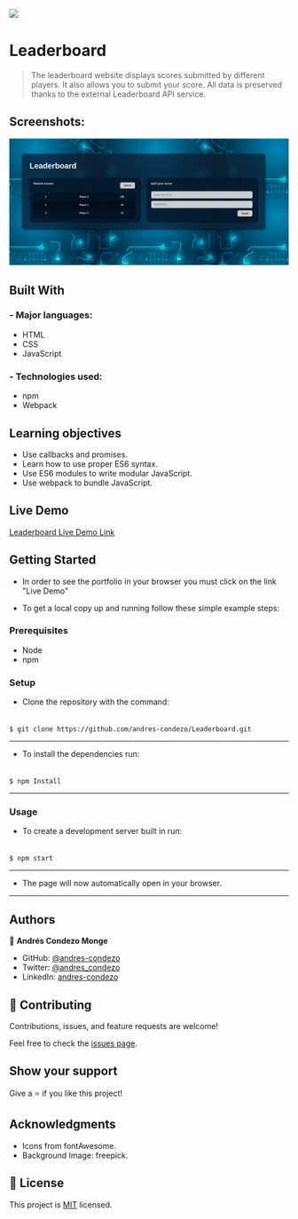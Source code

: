 ![](https://img.shields.io/badge/Microverse-blueviolet)

# Leaderboard

>	The leaderboard website displays scores submitted by different players. It also allows you to submit your score. All data is preserved thanks to the external Leaderboard API service.

## Screenshots:

![screenshot](./src/img/screenshot.png)

## Built With

### - Major languages:
  - HTML
  - CSS
  - JavaScript
### - Technologies used:
  - npm
  - Webpack

## Learning objectives

- Use callbacks and promises.
- Learn how to use proper ES6 syntax.
- Use ES6 modules to write modular JavaScript.
- Use webpack to bundle JavaScript.

## Live Demo

[Leaderboard Live Demo Link](https://andres-condezo.github.io/Leaderboard/dist/)

## Getting Started

- In order to see the portfolio in your browser you must click on the link "Live Demo"

- To get a local copy up and running follow these simple example steps:

### Prerequisites
  - Node
  - npm

### Setup

- Clone the repository with the command:

<code>
$ git clone https://github.com/andres-condezo/Leaderboard.git
</code>

---


- To install the dependencies run: 

<code>
$ npm Install
</code>

---

### Usage

- To create a development server built in run:

<code>
$ npm start
</code>

---

- The page will now automatically open in your browser. 

---

## Authors

👤 **Andrés Condezo Monge**

- GitHub: [@andres-condezo](https://github.com/andres-condezo)
- Twitter: [@andres_condezo](https://twitter.com/andres_condezo)
- LinkedIn: [andres-condezo](https://linkedin.com/in/andres-condezo)

## 🤝 Contributing

Contributions, issues, and feature requests are welcome!

Feel free to check the [issues page](../../issues/).

## Show your support

Give a ⭐️ if you like this project!

## Acknowledgments

- Icons from fontAwesome.
- Background Image: freepick.

## 📝 License

This project is [MIT](./MIT.md) licensed.
